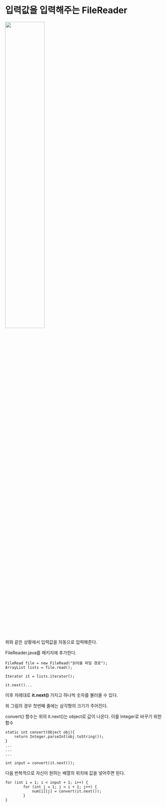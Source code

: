 # 입력값을 입력해주는 FileReader
<img src="https://github.com/jhoon07/-java-FileReader/blob/master/problem.png" width="50%" height="50%" />


위와 같은 상황에서 입력값을 자동으로 입력해준다.

FileReader.java를 패키지에 추가한다.


```
FileRead file = new FileRead("읽어올 파일 경로");
ArrayList lists = file.read();
        
Iterator it = lists.iterator();
        
it.next()...
```

이후 차례대로 **it.next()** 가지고 하나씩 숫자를 불러올 수 있다.

위 그림의 경우 첫번째 줄에는 삼각형의 크기가 주어진다.

convert() 함수는 위의 it.next()는 object로 값이 나온다.
이를 Integer로 바꾸기 위한 함수


```
static int convert(Object obj){
    return Integer.parseInt(obj.toString());
}
...
...
...

int input = convert(it.next());
```

다음 반복적으로 자신이 원하는 배열의 위치에 값을 넣어주면 된다.

```
for (int i = 1; i < input + 1; i++) {
		for (int j = 1; j < i + 1; j++) {
		    num[i][j] = convert(it.next());
		}
}

```
